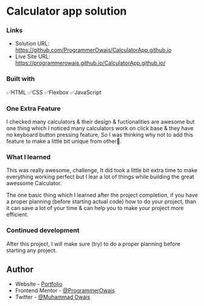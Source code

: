 # Calculator app solution

### Links

-   Solution URL: https://github.com/ProgrammerOwais/CalculatorApp.github.io
-   Live Site URL: https://programmerowais.github.io/CalculatorApp.github.io/

### Built with

✅HTML
✅CSS
✅Flexbox
✅JavaScript

### One Extra Feature

I checked many calculators & their design & fuctionalities are awesome
but one thing which I noticed many calculators work on click base & they have
no keyboard button pressing feature, So I was thinking why not to add this feature
to make a little bit unique from other🥰.

### What I learned

This was really awesome, challenge, It did took a little bit extra time
to make everything working perfect but I lear a lot of things while building
the great awessome Calculator.

The one basic thing which I learned after the project completion, if you
have a proper planning (before starting actual code) how to do your project,
than it can save a lot of your time & can help you to make your project more
efficient.

### Continued development

After this project, I will make sure (try) to do a proper planning before
starting any project.

## Author

-   Website - [Portfolio](https://programmerowais.github.io/MyPortfolio.github.io/)
-   Frontend Mentor - [@ProgrammerOwais](https://www.frontendmentor.io/profile/ProgrammerOwais)
-   Twitter - [@Muhammad Owais](https://twitter.com/Muhamma92019025)
